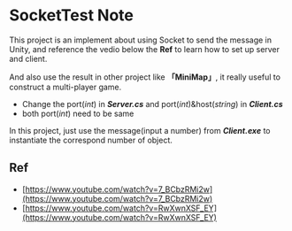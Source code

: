 SocketTest Note
===
This project is an implement about using Socket to send the message in Unity, and reference the vedio below the **Ref** to learn how to set up server and client.  
     
And also use the result in other project like **「MiniMap」**, it really useful to construct a multi-player game.

- Change the port(*int*) in ***Server.cs*** and  port(*int*)&host(*string*) in ***Client.cs***
- both port(*int*) need to be same

In this project, just use the message(input a number) from ***Client.exe*** to instantiate the correspond number of object.


## **Ref**
- [https://www.youtube.com/watch?v=7_BCbzRMi2w](https://www.youtube.com/watch?v=7_BCbzRMi2w)
- [https://www.youtube.com/watch?v=RwXwnXSF_EY](https://www.youtube.com/watch?v=RwXwnXSF_EY)
